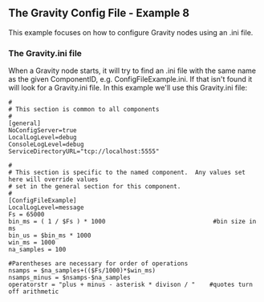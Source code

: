 
## The Gravity Config File - Example 8 ##

This example focuses on how to configure Gravity nodes using an .ini file.

### The Gravity.ini file ###

When a Gravity node starts, it will try to find an .ini file with the same name as the given ComponentID, e.g. ConfigFileExample.ini.  If that isn't found it will look for a Gravity.ini file.  In this example we'll use this Gravity.ini file:

	#
	# This section is common to all components
	#
	[general]
	NoConfigServer=true
	LocalLogLevel=debug
	ConsoleLogLevel=debug
	ServiceDirectoryURL="tcp://localhost:5555"

	#
	# This section is specific to the named component.  Any values set here will override values
	# set in the general section for this component.
	#
	[ConfigFileExample]
	LocalLogLevel=message
	Fs = 65000
	bin_ms = ( 1 / $Fs ) * 1000                              #bin size in ms
	bin_us = $bin_ms * 1000
	win_ms = 1000
	na_samples = 100

	#Parentheses are necessary for order of operations
	nsamps = $na_samples+(($Fs/1000)*$win_ms)
	nsamps_minus = $nsamps-$na_samples 
	operatorstr = "plus + minus - asterisk * divison / "    #quotes turn off arithmetic
